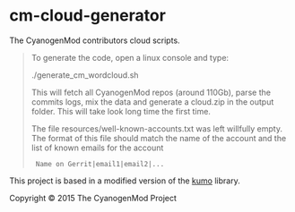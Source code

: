 cm-cloud-generator
========================

The CyanogenMod contributors cloud scripts.

> To generate the code, open a linux console and type:
> 
>    ./generate_cm_wordcloud.sh
> 
> This will fetch all CyanogenMod repos (around 110Gb), parse the commits
> logs, mix the data and generate a cloud.zip in the output
> folder. This will take look long time the first time.
> 
> The file resources/well-known-accounts.txt was left willfully empty. The
> format of this file should match the name of the account and the list
> of known emails for the account
>
>      Name on Gerrit|email1|email2|...

This project is based in a modified version of the
[kumo](https://github.com/kennycason/kumo) library.

Copyright © 2015 The CyanogenMod Project
